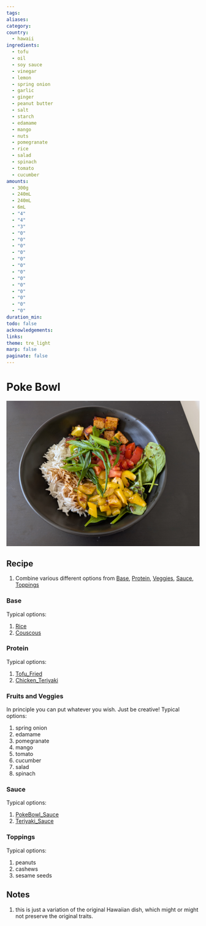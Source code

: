 ```yaml
---
tags: 
aliases: 
category: 
country:
  - hawaii
ingredients:
  - tofu
  - oil
  - soy sauce
  - vinegar
  - lemon
  - spring onion
  - garlic
  - ginger
  - peanut butter
  - salt
  - starch
  - edamame
  - mango
  - nuts
  - pomegranate
  - rice
  - salad
  - spinach
  - tomato
  - cucumber
amounts:
  - 300g
  - 240mL
  - 240mL
  - 6mL
  - "4"
  - "4"
  - "3"
  - "0"
  - "0"
  - "0"
  - "0"
  - "0"
  - "0"
  - "0"
  - "0"
  - "0"
  - "0"
  - "0"
  - "0"
  - "0"
duration_min: 
todo: false
acknowledgements: 
links: 
theme: tre_light
marp: false
paginate: false
---
```



# Poke Bowl
![bg right](../gfx/PXL_20250413_031727090.jpg)
## Recipe

1. Combine various different options from [Base](#Base), [Protein](#Protein), [Veggies](#Veggies), [Sauce](#Sauce), [Toppings](#Toppings)

### Base
Typical options:
1. [Rice](Rice.md)
2. [Couscous](Couscous.md)

### Protein
Typical options:
1. [Tofu_Fried](Tofu_Fried.md)
2. [Chicken_Teriyaki](Chicken_Teriyaki.md)

### Fruits and Veggies

In principle you can put whatever you wish.
Just be creative!
Typical options:
1. spring onion
2. edamame
3. pomegranate
4. mango
5. tomato
6. cucumber
7. salad
8. spinach

### Sauce
Typical options:
1. [PokeBowl_Sauce](PokeBowl_Sauce.md)
2. [Teriyaki_Sauce](Teriyaki_Sauce.md)

### Toppings
Typical options:
1. peanuts
2. cashews
3. sesame seeds

## Notes
1. this is just a variation of the original Hawaiian dish, which might or might not preserve the original traits.